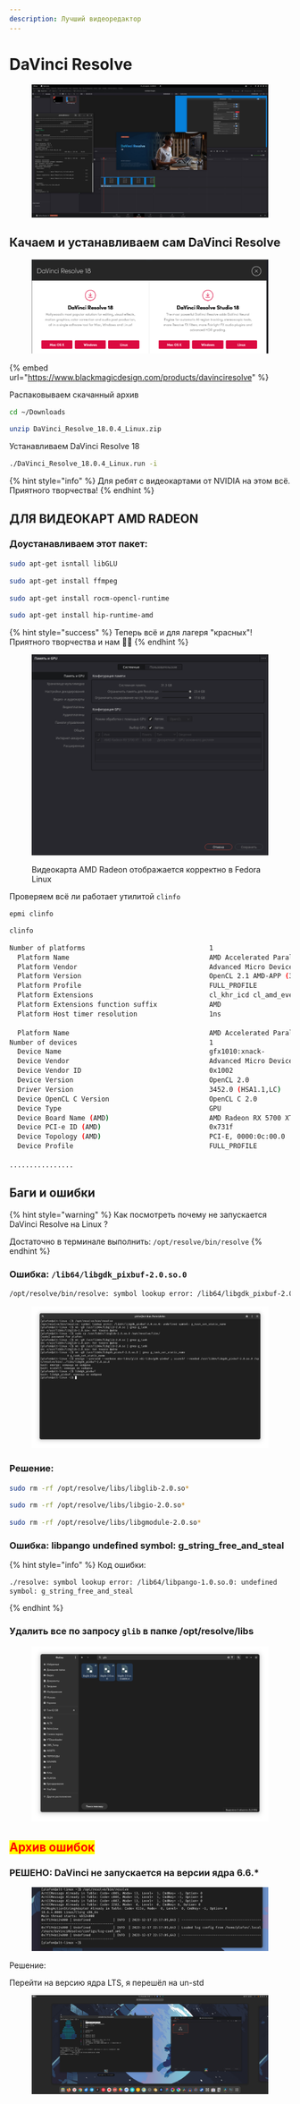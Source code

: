 ```yaml
---
description: Лучший видеоредактор
---
```


# DaVinci Resolve

<figure><img src="../../.gitbook/assets/uOxMCNPt3TI.jpg" alt=""><figcaption></figcaption></figure>

## Качаем и устанавливаем сам DaVinci Resolve

<figure><img src="../../.gitbook/assets/Снимок экрана от 2022-10-30 18-20-53.png" alt=""><figcaption></figcaption></figure>

{% embed url="https://www.blackmagicdesign.com/products/davinciresolve" %}

Распаковываем скачанный архив

```bash
cd ~/Downloads
```

```bash
unzip DaVinci_Resolve_18.0.4_Linux.zip
```

Устанавливаем DaVinci Resolve 18

```bash
./DaVinci_Resolve_18.0.4_Linux.run -i
```

{% hint style="info" %}
Для ребят с видеокартами от NVIDIA на этом всё. Приятного творчества!
{% endhint %}

## ДЛЯ ВИДЕОКАРТ AMD RADEON

### Доустанавливаем этот пакет:

```bash
sudo apt-get isntall libGLU
```

```bash
sudo apt-get install ffmpeg
```

```bash
sudo apt-get install rocm-opencl-runtime 
```

```bash
sudo apt-get install hip-runtime-amd
```

{% hint style="success" %}
Теперь всё и для лагеря "красных"! Приятного творчества и нам :tada::clap:
{% endhint %}

<figure><img src="../../.gitbook/assets/Снимок экрана от 2022-11-01 09-39-04.png" alt="amd radeon fedora linux mesa opencl"><figcaption><p>Видеокарта AMD Radeon отображается корректно в Fedora Linux</p></figcaption></figure>

Проверяем всё ли работает утилитой `clinfo`

```
epmi clinfo
```

```bash
clinfo
```

```bash
Number of platforms                               1
  Platform Name                                   AMD Accelerated Parallel Processing
  Platform Vendor                                 Advanced Micro Devices, Inc.
  Platform Version                                OpenCL 2.1 AMD-APP (3452.0)
  Platform Profile                                FULL_PROFILE
  Platform Extensions                             cl_khr_icd cl_amd_event_callback 
  Platform Extensions function suffix             AMD
  Platform Host timer resolution                  1ns

  Platform Name                                   AMD Accelerated Parallel Processing
Number of devices                                 1
  Device Name                                     gfx1010:xnack-
  Device Vendor                                   Advanced Micro Devices, Inc.
  Device Vendor ID                                0x1002
  Device Version                                  OpenCL 2.0 
  Driver Version                                  3452.0 (HSA1.1,LC)
  Device OpenCL C Version                         OpenCL C 2.0 
  Device Type                                     GPU
  Device Board Name (AMD)                         AMD Radeon RX 5700 XT
  Device PCI-e ID (AMD)                           0x731f
  Device Topology (AMD)                           PCI-E, 0000:0c:00.0
  Device Profile                                  FULL_PROFILE

................
```





## Баги и ошибки

{% hint style="warning" %}
Как посмотреть почему не запускается DaVinci Resolve на Linux ?

Достаточно в терминале выполнить: `/opt/resolve/bin/resolve`
{% endhint %}





### Ошибка: `/lib64/libgdk_pixbuf-2.0.so.0`

```bash
/opt/resolve/bin/resolve: symbol lookup error: /lib64/libgdk_pixbuf-2.0.so.0: undefined symbol: g_task_set_static_name
```

<figure><img src="../../.gitbook/assets/Снимок экрана от 2024-05-01 11-54-39.png" alt=""><figcaption></figcaption></figure>

### Решение:

```bash
sudo rm -rf /opt/resolve/libs/libglib-2.0.so*
```

```bash
sudo rm -rf /opt/resolve/libs/libgio-2.0.so*
```

```bash
sudo rm -rf /opt/resolve/libs/libgmodule-2.0.so*
```



### Ошибка: libpango undefined symbol: g\_string\_free\_and\_steal <a href="#post-title-t3_12z32r1" id="post-title-t3_12z32r1"></a>

{% hint style="info" %}
Код ошибки:&#x20;

```
./resolve: symbol lookup error: /lib64/libpango-1.0.so.0: undefined symbol: g_string_free_and_steal
```
{% endhint %}

### Удалить все по запросу `glib` в папке /opt/resolve/libs

<figure><img src="../../.gitbook/assets/Снимок экрана от 2024-03-16 22-40-23.png" alt=""><figcaption></figcaption></figure>







































## <mark style="color:red;">Архив ошибок</mark>

### РЕШЕНО: DaVinci не запускается на версии ядра 6.6.\*

<figure><img src="../../.gitbook/assets/Снимок экрана от 2023-12-17 22-57-37.png" alt=""><figcaption></figcaption></figure>

Решение:

Перейти на версию ядра LTS, я перешёл на un-std

<figure><img src="../../.gitbook/assets/Снимок экрана от 2023-12-18 22-39-53.png" alt=""><figcaption></figcaption></figure>
